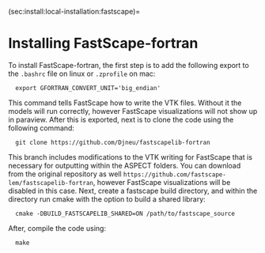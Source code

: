 (sec:install:local-installation:fastscape)=
# Installing FastScape-fortran

To install FastScape-fortran, the first step is to add the following export to
the `.bashrc` file on linux or `.zprofile` on mac:

      export GFORTRAN_CONVERT_UNIT='big_endian'

This command tells FastScape how to write the VTK files. Without it the models will
run correctly, however FastScape visualizations will not show up in paraview. After this is
exported, next is to clone the code using the following command:

      git clone https://github.com/Djneu/fastscapelib-fortran

This branch includes modifications to the VTK writing for FastScape that is necessary for outputting within the ASPECT folders. You can download from the original repository as well `https://github.com/fastscape-lem/fastscapelib-fortran`, however FastScape visualizations will be disabled in this case. Next, create a fastscape build directory, and within the directory run cmake with the option to build a shared library:

      cmake -DBUILD_FASTSCAPELIB_SHARED=ON /path/to/fastscape_source

After, compile the code using:

      make

